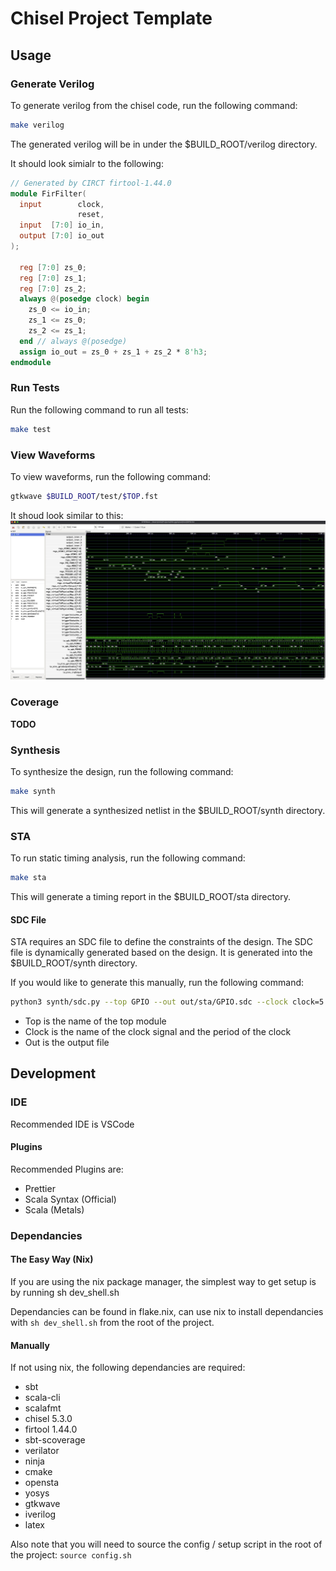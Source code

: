 # Chisel Project Template

## Usage

### Generate Verilog

To generate verilog from the chisel code, run the following command:

```bash
make verilog
```

The generated verilog will be in under the $BUILD_ROOT/verilog directory.

It should look simialr to the following:

```verilog
// Generated by CIRCT firtool-1.44.0
module FirFilter(
  input        clock,
               reset,
  input  [7:0] io_in,
  output [7:0] io_out
);

  reg [7:0] zs_0;
  reg [7:0] zs_1;
  reg [7:0] zs_2;
  always @(posedge clock) begin
    zs_0 <= io_in;
    zs_1 <= zs_0;
    zs_2 <= zs_1;
  end // always @(posedge)
  assign io_out = zs_0 + zs_1 + zs_2 * 8'h3;
endmodule
```

### Run Tests

Run the following command to run all tests:

```bash
make test
```

### View Waveforms

To view waveforms, run the following command:

```bash
gtkwave $BUILD_ROOT/test/$TOP.fst
```

It shoud look similar to this:
![Waveform](assets/gtkwave_gpio.png)

### Coverage

**TODO**

### Synthesis

To synthesize the design, run the following command:

```bash
make synth
```

This will generate a synthesized netlist in the $BUILD_ROOT/synth directory.

### STA

To run static timing analysis, run the following command:

```bash
make sta
```

This will generate a timing report in the $BUILD_ROOT/sta directory.

#### SDC File

STA requires an SDC file to define the constraints of the design. The SDC file is dynamically generated based on the design. It is generated into the $BUILD_ROOT/synth directory.

If you would like to generate this manually, run the following command:

```bash
python3 synth/sdc.py --top GPIO --out out/sta/GPIO.sdc --clock clock=5.0
```

- Top is the name of the top module
- Clock is the name of the clock signal and the period of the clock
- Out is the output file

## Development

### IDE

Recommended IDE is VSCode

#### Plugins

Recommended Plugins are:

- Prettier
- Scala Syntax (Official)
- Scala (Metals)

### Dependancies

#### The Easy Way (Nix)

If you are using the nix package manager, the simplest way to get setup is by running sh dev_shell.sh

Dependancies can be found in flake.nix, can use nix to install dependancies with `sh dev_shell.sh` from the root of the project.

#### Manually

If not using nix, the following dependancies are required:

- sbt
- scala-cli
- scalafmt
- chisel 5.3.0
- firtool 1.44.0
- sbt-scoverage
- verilator
- ninja
- cmake
- opensta
- yosys
- gtkwave
- iverilog
- latex

Also note that you will need to source the config / setup script in the root of the project: `source config.sh`

